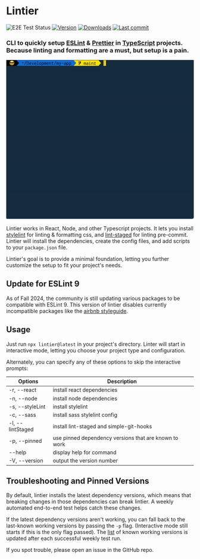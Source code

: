 # Lintier

![E2E Test Status](https://github.com/josh-stillman/lintier/actions/workflows/e2e.yml/badge.svg) [![Version](https://img.shields.io/npm/v/lintier.svg?style=flat-square)](https://www.npmjs.com/package/lintier?activeTab=versions) [![Downloads](https://img.shields.io/npm/dt/lintier.svg?style=flat-square)](https://www.npmjs.com/package/lintier) [![Last commit](https://img.shields.io/github/last-commit/josh-stillman/lintier.svg?style=flat-square)](https://github.com/josh-stillman/lintier/graphs/commit-activity)

### CLI to quickly setup [ESLint](https://eslint.org/) & [Prettier](https://prettier.io/) in [TypeScript](https://www.typescriptlang.org/) projects.  Because linting and formatting are a must, but setup is a pain.

![](https://github.com/josh-stillman/lintier/blob/main/lintier.gif?raw=true)

Lintier works in React, Node, and other Typescript projects. It lets you install [stylelint](https://stylelint.io/) for linting & formatting css, and [lint-staged](https://github.com/okonet/lint-staged#readme) for linting pre-commit. Lintier will install the dependencies, create the config files, and add scripts to your `package.json` file.

Lintier's goal is to provide a minimal foundation, letting you further customize the setup to fit your project's needs.

## Update for ESLint 9

As of Fall 2024, the community is still updating various packages to be compatible with ESLint 9. This version of lintier disables currently incompatible packages like the [airbnb styleguide](https://github.com/airbnb/javascript/issues/2961).

## Usage

Just run `npx lintier@latest` in your project's directory.  Linter will start in interactive mode, letting you choose your project type and configuration.

Alternately, you can specify any of these options to skip the interactive prompts:

  |Options                 |Description
  -------------------------|-------------------------
  |-r, --react             |install react dependencies
  |-n, --node              |install node dependencies
  |-s, --styleLint         |install stylelint
  |-c, --sass              |install sass stylelint config
  |-l, --lintStaged        |install lint-staged and simple-git-hooks
  |-p, --pinned            |use pinned dependency versions that are known to work
  |--help                  |display help for command
  |-V, --version           |output the version number


## Troubleshooting and Pinned Versions

By default, lintier installs the latest dependency versions, which means that breaking changes in those dependencies can break lintier.  A weekly automated end-to-end test helps catch these changes.

If the latest dependency versions aren't working, you can fall back to the last-known working versions by passing the `-p` flag.  (Interactive mode still starts if this is the only flag passed).  The [list](./src/installDependencies/pinnedVersions.json) of known working versions is updated after each successful weekly test run.

If you spot trouble, please open an issue in the GitHub repo.
